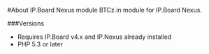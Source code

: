 #About IP.Board Nexus module
BTCz.in module for IP.Board Nexus.


###Versions
* Requires IP.Board v4.x and IP.Nexus already installed
* PHP 5.3 or later

